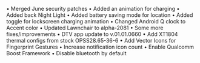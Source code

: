 • Merged June security patches
• Added an animation for charging
• Added back Night Light
• Added battery saving mode for location
• Added toggle for lockscreen charging animation
• Changed Android Q clock to Accent color
• Updated Lawnchair to alpha-2081
• Some more fixes/improvements
• DTV app update to v.01.01.0660 
• Add XT1804 thermal configs from stock OPSS28.65-36-6 
• Add Vector Icons for Fingerprint Gestures
• Increase notification icon count
• Enable Qualcomm Boost Framework
• Disable bluetooth by default
~~~~~~~~~~~~ENJOY~~~~~~~~~~~~~ 
